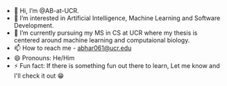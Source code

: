 - 👋 Hi, I’m @AB-at-UCR.
- 👀 I’m interested in Artificial Intelligence, Machine Learning and Software Development.
- 🌱 I’m currently pursuing my MS in CS at UCR where my thesis is centered around machine learning and computaional biology.
- 📫 How to reach me - abhar061@ucr.edu
- 😄 Pronouns: He/Him
- ⚡ Fun fact: If there is something fun out there to learn, Let me know and I'll check it out 😁

<!---
AB-at-UCR/AB-at-UCR is a ✨ special ✨ repository because its `README.md` (this file) appears on your GitHub profile.
You can click the Preview link to take a look at your changes.
--->
